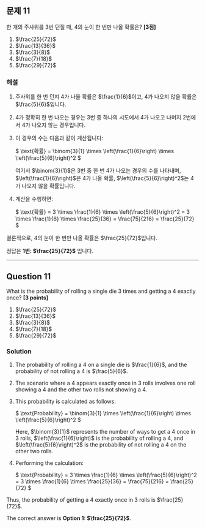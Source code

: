 ## 문제 11
한 개의 주사위를 $3$번 던질 때, $4$의 눈이 한 번만 나올 확률은? **[3점]**

1. $\frac{25}{72}$  
2. $\frac{13}{36}$  
3. $\frac{3}{8}$  
4. $\frac{7}{18}$  
5. $\frac{29}{72}$  

### 해설
1. 주사위를 한 번 던져 $4$가 나올 확률은 $\frac{1}{6}$이고, $4$가 나오지 않을 확률은 $\frac{5}{6}$입니다.
   
2. $4$가 정확히 한 번 나오는 경우는 $3$번 중 하나의 시도에서 $4$가 나오고 나머지 $2$번에서 $4$가 나오지 않는 경우입니다.

3. 이 경우의 수는 다음과 같이 계산됩니다:

   $
   \text{확률} = \binom{3}{1} \times \left(\frac{1}{6}\right) \times \left(\frac{5}{6}\right)^2
   $

   여기서 $\binom{3}{1}$은 $3$번 중 한 번 $4$가 나오는 경우의 수를 나타내며, $\left(\frac{1}{6}\right)$은 $4$가 나올 확률, $\left(\frac{5}{6}\right)^2$는 $4$가 나오지 않을 확률입니다.

4. 계산을 수행하면:

   $
   \text{확률} = 3 \times \frac{1}{6} \times \left(\frac{5}{6}\right)^2 = 3 \times \frac{1}{6} \times \frac{25}{36} = \frac{75}{216} = \frac{25}{72}
   $

결론적으로, $4$의 눈이 한 번만 나올 확률은 $\frac{25}{72}$입니다.

정답은 **1번: $\frac{25}{72}$** 입니다.

---

## Question 11
What is the probability of rolling a single die 3 times and getting a 4 exactly once? **[3 points]**

1. $\frac{25}{72}$  
2. $\frac{13}{36}$  
3. $\frac{3}{8}$  
4. $\frac{7}{18}$  
5. $\frac{29}{72}$  

### Solution
1. The probability of rolling a 4 on a single die is $\frac{1}{6}$, and the probability of not rolling a 4 is $\frac{5}{6}$.
   
2. The scenario where a 4 appears exactly once in 3 rolls involves one roll showing a 4 and the other two rolls not showing a 4.

3. This probability is calculated as follows:

   $
   \text{Probability} = \binom{3}{1} \times \left(\frac{1}{6}\right) \times \left(\frac{5}{6}\right)^2
   $

   Here, $\binom{3}{1}$ represents the number of ways to get a 4 once in 3 rolls, $\left(\frac{1}{6}\right)$ is the probability of rolling a 4, and $\left(\frac{5}{6}\right)^2$ is the probability of not rolling a 4 on the other two rolls.

4. Performing the calculation:

   $
   \text{Probability} = 3 \times \frac{1}{6} \times \left(\frac{5}{6}\right)^2 = 3 \times \frac{1}{6} \times \frac{25}{36} = \frac{75}{216} = \frac{25}{72}
   $

Thus, the probability of getting a 4 exactly once in 3 rolls is $\frac{25}{72}$.

The correct answer is **Option 1: $\frac{25}{72}$**.
